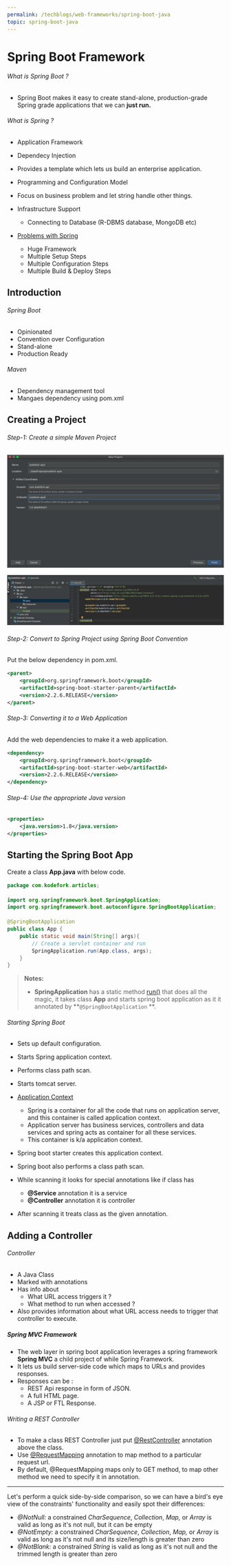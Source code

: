 ```yaml
---
permalink: /techblogs/web-frameworks/spring-boot-java
topic: spring-boot-java
---
```




# Spring Boot Framework

###### What is Spring Boot ?

- Spring Boot makes it easy to create stand-alone, production-grade Spring grade applications that we can **just run.**

###### What is Spring ?

- Application Framework
- Dependecy Injection
- Provides a template which lets us build an enterprise application.
- Programming and Configuration Model
- Focus on business problem and let string handle other things.
- Infrastructure Support
  - Connecting to Database (R-DBMS database, MongoDB etc)

- [Problems with Spring]()
  - Huge Framework
  - Multiple Setup Steps
  - Multiple Configuration Steps
  - Multiple Build & Deploy Steps



## Introduction

###### Spring Boot

- Opinionated
- Convention over Configuration
- Stand-alone
- Production Ready

###### Maven

- Dependency management tool
- Mangaes dependency using pom.xml



## Creating a Project

###### Step-1: Create a simple Maven Project

![](assets/new_maven_project.png)



![](assets/new_maven_pom.png)



###### Step-2: Convert to Spring Project using Spring Boot Convention

Put the below dependency in pom.xml.

```xml
<parent>
    <groupId>org.springframework.boot</groupId>
    <artifactId>spring-boot-starter-parent</artifactId>
    <version>2.2.6.RELEASE</version>
</parent>
```



###### Step-3: Converting it to a Web Application

Add the web dependencies to make it a web application.

```xml
<dependency>
    <groupId>org.springframework.boot</groupId>
    <artifactId>spring-boot-starter-web</artifactId>
    <version>2.2.6.RELEASE</version>
</dependency>
```



###### Step-4: Use the appropriate Java version

```xml
<properties>
    <java.version>1.8</java.version>
</properties>
```



## Starting the Spring Boot App

Create a class **App.java** with below code.

```java
package com.kodefork.articles;

import org.springframework.boot.SpringApplication;
import org.springframework.boot.autoconfigure.SpringBootApplication;

@SpringBootApplication
public class App {
    public static void main(String[] args){
        // Create a servlet container and run
        SpringApplication.run(App.class, args);
    }
}
```

> **Notes:**
>
> - **SpringApplication** has a static method [run()]() that does all the magic, it takes class **App** and starts spring boot application as it it annotated by **`@SpringBootApplication` **.



###### Starting Spring Boot

- Sets up default configuration.
- Starts Spring application context.
- Performs class path scan.
- Starts tomcat server.

- [Application Context]()
  - Spring is a container for all the code that runs on application server, and this container is called application context.
  - Application server has business services, controllers and data services and spring acts as container for all these services.
  - This container is k/a application context.
- Spring boot starter creates this application context.
- Spring boot also performs a class path scan.
- While scanning it looks for special annotations like if class has
  - **@Service** annotation it is a service 
  - **@Controller** annotation it is controller
- After scanning it treats class as the given annotation.





## Adding a Controller

###### Controller

- A Java Class
- Marked with annotations
- Has info about
  - What URL access triggers it ?
  - What method to run when accessed ?
- Also provides information about what URL access needs to trigger that controller to execute.

##### Spring MVC Framework

- The web layer in spring boot application leverages a spring framework **Spring MVC** a child project of while Spring Framework.
- It lets us build server-side code which maps to URLs and provides responses.
- Responses can be :
  - REST Api response in form of JSON.
  - A full HTML page.
  - A JSP or FTL Response.

###### Writing a REST Controller

- To make a class REST Controller just put [@RestController]() annotation above the class.
- Use [@RequestMapping]() annotation to map method to a particular request url.
- By default, @RequestMapping maps only to GET method, to map other method we need to specify it in annotation.















-----

Let's perform a quick side-by-side comparison, so we can have a  bird's eye view of the constraints' functionality and easily spot their  differences:

- *@NotNull:* a constrained *CharSequence*, *Collection*, *Map,* or *Array* is valid as long as it's not null, but it can be empty
- *@NotEmpty:* a constrained *CharSequence*, *Collection*, *Map,* or *Array* is valid as long as it's not null and its size/length is greater than zero
- *@NotBlank:* a constrained *String* is valid as long as it's not null and the trimmed length is greater than zero











